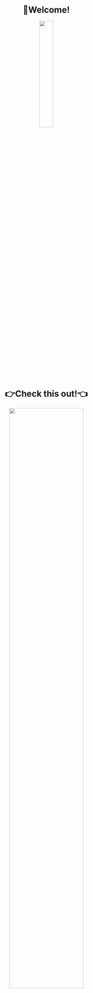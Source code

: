 <div align="center">
  <h1>👋Welcome!</h1>
  <img src="https://media.giphy.com/media/skMw9r8WsPZZ0MWyJP/giphy.gif" width="30%">
</div>
<div align="center">
  <h1>👉Check this out!👈</h1>
  <a target="_blank" href="https://ng-lee.github.io/" style="cursor:pointer"><img target="_blank" src="https://img.shields.io/badge/GitBlog-181717?style=flat-square&logo=GitHub&logoColor=ffffff" style="width:70%;"/></a>
</div>
